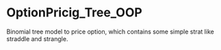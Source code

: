 # OptionPricig_Tree_OOP
Binomial tree model to price option, which contains some simple strat like straddle and strangle.
